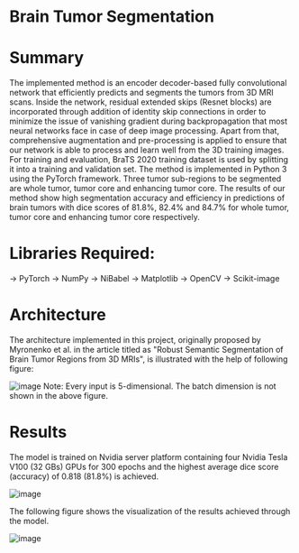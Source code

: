 # Brain Tumor Segmentation 

# Summary
The implemented method is an encoder decoder-based fully convolutional network that efficiently predicts and segments the tumors from 3D MRI scans. Inside the network, residual extended skips (Resnet blocks) are incorporated through addition of identity skip connections in order to minimize the issue of vanishing gradient during backpropagation that most neural networks face in case of deep image processing. Apart from that, comprehensive augmentation and pre-processing is applied to ensure that our network is able to process and learn well from the 3D training images.  For training and evaluation, BraTS 2020 training dataset is used by splitting it into a training and validation set. The method is implemented in Python 3 using the PyTorch framework.   Three tumor sub-regions to be segmented are whole tumor, tumor core and enhancing tumor core. The results of our method show high segmentation accuracy and efficiency in predictions of brain tumors with dice scores of 81.8%, 82.4% and 84.7% for whole tumor, tumor core and enhancing tumor core respectively. 
 
# Libraries Required:
  -> PyTorch 
  -> NumPy 
  -> NiBabel 
  -> Matplotlib
  -> OpenCV
  -> Scikit-image
  
# Architecture
The architecture implemented in this project, originally proposed by Myronenko et al. in the article titled as "Robust Semantic Segmentation of Brain Tumor
Regions from 3D MRIs", is illustrated with the help of following figure:

![image](https://user-images.githubusercontent.com/69485235/128057854-432de3c2-951e-4dba-a7c8-bd6b2748126c.png)
Note: Every input is 5-dimensional. The batch dimension is not shown in the above figure.

# Results
The model is trained on Nvidia server platform containing four Nvidia Tesla V100 (32 GBs) GPUs for 300 epochs and the highest average dice score (accuracy) of 0.818 (81.8%) is achieved. 

![image](https://user-images.githubusercontent.com/69485235/128058395-c1152138-71a8-48cd-af00-63e15ef71323.png)

The following figure shows the visualization of the results achieved through the model.

![image](https://user-images.githubusercontent.com/69485235/128058532-eb548305-2c3b-49f5-8894-d4db4c80622d.png)


